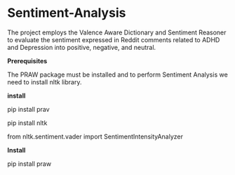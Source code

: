 # Sentiment-Analysis
The project employs the Valence Aware Dictionary and Sentiment Reasoner to evaluate the sentiment expressed in Reddit comments related to ADHD and Depression into positive, negative, and neutral.

**Prerequisites** 

The PRAW  package must be installed and to perform Sentiment Analysis  we need to install nltk library.

**install**

pip install prav

pip install nltk

from nltk.sentiment.vader import SentimentIntensityAnalyzer


























**Install**

pip install praw
